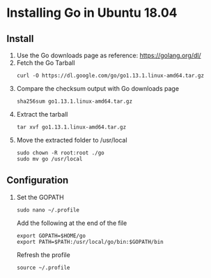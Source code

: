 # Installing Go in Ubuntu 18.04

## Install

1. Use the Go downloads page as reference: https://golang.org/dl/
1. Fetch the Go Tarball
    ```shell script
    curl -O https://dl.google.com/go/go1.13.1.linux-amd64.tar.gz
    ```
1. Compare the checksum output with Go downloads page
    ```shell script
    sha256sum go1.13.1.linux-amd64.tar.gz
    ```
1. Extract the tarball
    ```shell script
    tar xvf go1.13.1.linux-amd64.tar.gz
    ```
1. Move the extracted folder to /usr/local
    ```shell script
    sudo chown -R root:root ./go
    sudo mv go /usr/local
    ```

## Configuration

1. Set the GOPATH
    ```shell script
    sudo nano ~/.profile
    ```

    Add the following at the end of the file
    ```text
    export GOPATH=$HOME/go
    export PATH=$PATH:/usr/local/go/bin:$GOPATH/bin
    ```

    Refresh the profile
    ```shell script
    source ~/.profile
    ```
